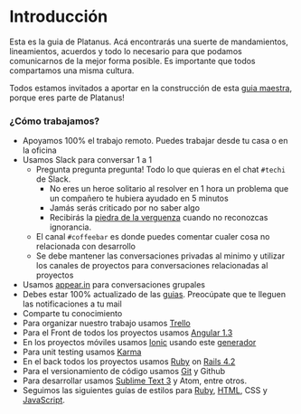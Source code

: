 # Introducción

Esta es la guia de Platanus. Acá encontrarás una suerte de mandamientos, lineamientos, acuerdos y todo lo necesario para que podamos comunicarnos de la mejor forma posible. Es importante que todos compartamos una misma cultura.

Todos estamos invitados a aportar en la construcción de esta [guia maestra](https://github.com/platanus/la-guia), porque eres parte de Platanus!

### ¿Cómo trabajamos?

* Apoyamos 100% el trabajo remoto. Puedes trabajar desde tu casa o en la oficina
* Usamos Slack para conversar 1 a 1
  * Pregunta pregunta pregunta! Todo lo que quieras en el chat `#techi` de Slack.
    * No eres un heroe solitario al resolver en 1 hora un problema que un compañero te hubiera ayudado en 5 minutos
    * Jamás serás criticado por no saber algo
    * Recibirás la [piedra de la verguenza](https://thelonious9.files.wordpress.com/2011/08/piedra.jpg) cuando no reconozcas ignorancia.
  * El canal `#coffeebar` es donde puedes comentar cualer cosa no relacionada con desarrollo
  * Se debe mantener las conversaciones privadas al minimo y utilizar los canales de proyectos para conversaciones relacionadas al proyectos
* Usamos [appear.in](http://appear.in) para conversaciones grupales
* Debes estar 100% actualizado de las [guias](http://la-guia.platan.us). Preocúpate que te lleguen las notificaciones a tu mail
* Comparte tu conocimiento
* Para organizar nuestro trabajo usamos [Trello](/tools/trello.md)
* Para el Front de todos los proyectos usamos [Angular 1.3](/code/angular.md)
* En los proyectos móviles usamos [Ionic](/code/ionic.md) usando este [generador](https://github.com/platanus/generator-platanus-ionic)
* Para unit testing usamos [Karma](/testing/karma.md)
* En el back todos los proyectos usamos [Ruby](/code/ruby.md) on [Rails 4.2](/code/rails.md)
* Para el versionamiento de código usamos [Git](/tools/git.md) y Github
* Para desarrollar usamos [Sublime Text 3](/tools/sublime.md) y Atom, entre otros.
* Seguimos las siguientes guías de estilos para [Ruby](/code/style.md), [HTML](/code/html.md), CSS y [JavaScript](/code/style.md).
